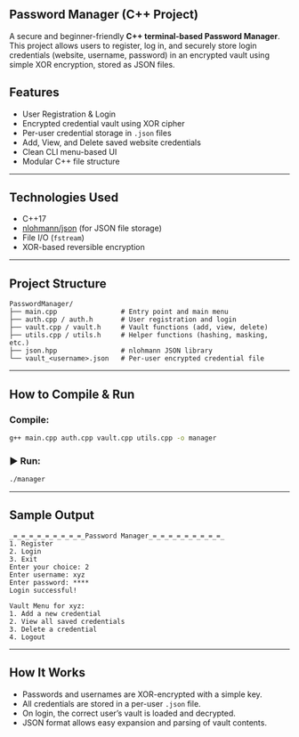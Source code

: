 
## Password Manager (C++ Project)

A secure and beginner-friendly **C++ terminal-based Password Manager**.  
This project allows users to register, log in, and securely store login credentials (website, username, password) in an encrypted vault using simple XOR encryption, stored as JSON files.

##  Features

-  User Registration & Login
-  Encrypted credential vault using XOR cipher
-  Per-user credential storage in `.json` files
-  Add, View, and Delete saved website credentials
-  Clean CLI menu-based UI
-  Modular C++ file structure

---

##  Technologies Used

- C++17
- [nlohmann/json](https://github.com/nlohmann/json) (for JSON file storage)
- File I/O (`fstream`)
- XOR-based reversible encryption

---

##  Project Structure

```
PasswordManager/
├── main.cpp                # Entry point and main menu
├── auth.cpp / auth.h       # User registration and login
├── vault.cpp / vault.h     # Vault functions (add, view, delete)
├── utils.cpp / utils.h     # Helper functions (hashing, masking, etc.)
├── json.hpp                # nlohmann JSON library
└── vault_<username>.json   # Per-user encrypted credential file
```

---

##  How to Compile & Run

###  Compile:
```bash
g++ main.cpp auth.cpp vault.cpp utils.cpp -o manager
```

### ▶ Run:
```bash
./manager
```

---

##  Sample Output

```text
_=_=_=_=_=_=_=_=_=_Password Manager_=_=_=_=_=_=_=_=_=_
1. Register
2. Login
3. Exit
Enter your choice: 2
Enter username: xyz
Enter password: ****
Login successful!

Vault Menu for xyz:
1. Add a new credential
2. View all saved credentials
3. Delete a credential
4. Logout
```

---

##  How It Works

- Passwords and usernames are XOR-encrypted with a simple key.
- All credentials are stored in a per-user `.json` file.
- On login, the correct user’s vault is loaded and decrypted.
- JSON format allows easy expansion and parsing of vault contents.
